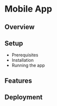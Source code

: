 # Mobile App

## Overview
<!-- Description of the mobile application, platforms it supports, and technologies it uses. -->

## Setup
- Prerequisites
- Installation
- Running the app

## Features
<!-- List of main features. -->


## Deployment
<!-- Information on how to build and deploy the mobile app. -->
